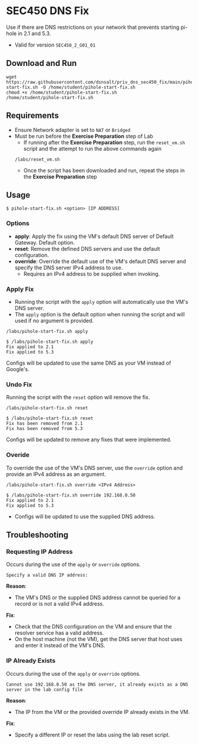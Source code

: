 # SEC450 DNS Fix

Use if there are DNS restrictions on your network that prevents starting pi-hole in 2.1 and 5.3.

- Valid for version `SEC450_2_G01_01`

## Download and Run

```
wget https://raw.githubusercontent.com/dsnsalt/priv_dns_sec450_fix/main/pihole-start-fix.sh -O /home/student/pihole-start-fix.sh
chmod +x /home/student/pihole-start-fix.sh
/home/student/pihole-start-fix.sh
```

## Requirements

- Ensure Network adapter is set to `NAT` or `Bridged`
- Must be run before the **Exercise Preparation** step of Lab
    - If running after the **Exercise Preparation** step, run the `reset_vm.sh` script and the attempt to run the above commands again
    ```
    /labs/reset_vm.sh 
    ```
    - Once the script has been downloaded and run, repeat the steps in the **Exercise Preparation** step
    
## Usage

```
$ pihole-start-fix.sh <option> [IP ADDRESS]
```

### Options

- **apply**: Apply the fix using the VM's default DNS server of Default Gateway. Default option.
- **reset**: Remove the defined DNS servers and use the default configuration.
- **override**: Override the default use of the VM's default DNS server and specify the DNS server IPv4 address to use.
    - Requires an IPv4 address to be supplied when invoking.

### Apply Fix

- Running the script with the `apply` option will automatically use the VM's DNS server.
- The `apply` option is the default option when running the script and will used if no argument is provided.
```
/labs/pihole-start-fix.sh apply
```

```
$ /labs/pihole-start-fix.sh apply
Fix applied to 2.1
Fix applied to 5.3
```

Configs will be updated to use the same DNS as your VM instead of Google's.

### Undo Fix

Running the script with the `reset` option will remove the fix.

```
/labs/pihole-start-fix.sh reset
```

```
$ /labs/pihole-start-fix.sh reset
Fix has been removed from 2.1
Fix has been removed from 5.3
```

Configs will be updated to remove any fixes that were implemented.

### Overide

To override the use of the VM's DNS server, use the `override` option and provide an IPv4 address as an argument.

```
/labs/pihole-start-fix.sh override <IPv4 Address>
```

```
$ /labs/pihole-start-fix.sh override 192.168.0.50
Fix applied to 2.1
Fix applied to 5.3
```

- Configs will be updated to use the supplied DNS address.

## Troubleshooting

### Requesting IP Address

Occurs during the use of the `apply` or `override` options.

```
Specify a valid DNS IP address: 
```

**Reason**:

- The VM's DNS or the supplied DNS address cannot be queried for a record or is not a valid IPv4 address.

**Fix**:

- Check that the DNS configuration on the VM and ensure that the resolver service has a valid address.
- On the host machine (not the VM), get the DNS server that host uses and enter it instead of the VM's DNS.

### IP Already Exists

Occurs during the use of the `apply` or `override` options.

```
Cannot use 192.168.0.50 as the DNS server, it already exists as a DNS server in the lab config file
```

**Reason**:

- The IP from the VM or the provided override IP already exists in the VM.

**Fix**:

- Specify a different IP or reset the labs using the lab reset script.